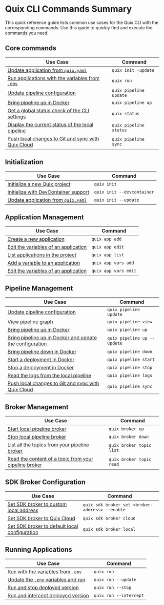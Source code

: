 # Quix CLI Commands Summary

This quick reference guide lists common use cases for the Quix CLI with the corresponding commands. Use this guide to quickly find and execute the commands you need.

## Core commands

| Use Case                                                                           | Command                |
| ---------------------------------------------------------------------------------- | ---------------------- |
| [Update application from `quix.yaml`](./Reference/init.md)                         | `quix init -update`    |
| [Run applications with the variables from `.env`](./Reference/run.md)              | `quix run`             |
| [Update pipeline configuration](./Reference/pipeline/update.md)                    | `quix pipeline update` |
| [Bring pipeline up in Docker](./Reference/pipeline/up.md)                          | `quix pipeline up`     |
| [Get a global status check of the CLI settings](./Reference/status.md)             | `quix status`          |
| [Display the current status of the local pipeline](./Reference/pipeline/status.md) | `quix pipeline status` |
| [Push local changes to Git and sync with Quix Cloud](./Reference/pipeline/sync.md) | `quix pipeline sync`   |

## Initialization

| Use Case                                                    | Command                    |
| ----------------------------------------------------------- | -------------------------- |
| [Initialize a new Quix project](./Reference/init.md)        | `quix init`                |
| [Initialize with DevContainer support](./Reference/init.md) | `quix init --devcontainer` |
| [Update application from `quix.yaml`](./Reference/init.md)  | `quix init --update`       |

## Application Management

| Use Case                                                                           | Command              |
| ---------------------------------------------------------------------------------- | -------------------- |
| [Create a new application](./Reference/applications/create.md)                     | `quix app add`       |
| [Edit the variables of an application](./Reference/applications/edit.md)           | `quix app edit`      |
| [List applications in the project](./Reference/applications/list.md)               | `quix app list`      |
| [Add a variable to an application](./Reference/applications/variables/create.md)   | `quix app vars add`  |
| [Edit the variables of an application](./Reference/applications/variables/edit.md) | `quix app vars edit` |

## Pipeline Management

| Use Case                                                                               | Command                     |
| -------------------------------------------------------------------------------------- | --------------------------- |
| [Update pipeline configuration](./Reference/pipeline/update.md)                        | `quix pipeline update`      |
| [View pipeline graph](./Reference/pipeline/view.md)                                    | `quix pipeline view`        |
| [Bring pipeline up in Docker](./Reference/pipeline/up.md)                              | `quix pipeline up`          |
| [Bring pipeline up in Docker and update the configuration](./Reference/pipeline/up.md) | `quix pipeline up --update` |
| [Bring pipeline down in Docker](./Reference/pipeline/down.md)                          | `quix pipeline down`        |
| [Start a deployment in Docker](./Reference/pipeline/start.md)                          | `quix pipeline start`       |
| [Stop a deployment in Docker](./Reference/pipeline/stop.md)                            | `quix pipeline stop`        |
| [Read the logs from the local pipeline](./Reference/pipeline/logs.md)                  | `quix pipeline logs`        |
| [Push local changes to Git and sync with Quix Cloud](./Reference/pipeline/sync.md)     | `quix pipeline sync`        |

## Broker Management

| Use Case                                                                       | Command                  |
| ------------------------------------------------------------------------------ | ------------------------ |
| [Start local pipeline broker](./Reference/sdk/broker/up.md)                    | `quix broker up`         |
| [Stop local pipeline broker](./Reference/sdk/broker/down.md)                   | `quix broker down`       |
| [List all the topics from your pipeline broker](./Reference/broker.md)         | `quix broker topic list` |
| [Read the content of a topic from your pipeline broker](./Reference/broker.md) | `quix broker topic read` |

## SDK Broker Configuration

| Use Case                                                                         | Command                                         |
| -------------------------------------------------------------------------------- | ----------------------------------------------- |
| [Set SDK broker to custom local address](./Reference/sdk/broker/set.md)          | `quix sdk broker set <broker-address> --enable` |
| [Set SDK broker to Quix Cloud](./Reference/sdk/broker/cloud.md)                  | `quix sdk broker cloud`                         |
| [Set SDK broker to default local configuration](./Reference/sdk/broker/local.md) | `quix sdk broker local`                         |

## Running Applications

| Use Case                                                  | Command                |
| --------------------------------------------------------- | ---------------------- |
| [Run with the variables from `.env`](./Reference/run.md)  | `quix run`             |
| [Update the `.env` variables and run](./Reference/run.md) | `quix run --update`    |
| [Run and stop deployed version](./Reference/run.md)       | `quix run --stop`      |
| [Run and intercept deployed version](./Reference/run.md)  | `quix run --intercept` |